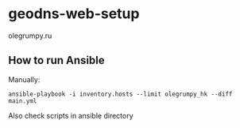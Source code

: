 # geodns-web-setup

olegrumpy.ru

## How to run Ansible

Manually:
```shell
ansible-playbook -i inventory.hosts --limit olegrumpy_hk --diff main.yml
```

Also check scripts in ansible directory